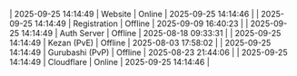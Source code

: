 | 2025-09-25 14:14:49 | Website | Online | 2025-09-25 14:14:46 |
| 2025-09-25 14:14:49 | Registration | Offline | 2025-09-09 16:40:23 |
| 2025-09-25 14:14:49 | Auth Server | Offline | 2025-08-18 09:33:31 |
| 2025-09-25 14:14:49 | Kezan (PvE) | Offline | 2025-08-03 17:58:02 |
| 2025-09-25 14:14:49 | Gurubashi (PvP) | Offline | 2025-08-23 21:44:06 |
| 2025-09-25 14:14:49 | Cloudflare | Online | 2025-09-25 14:14:46 |
